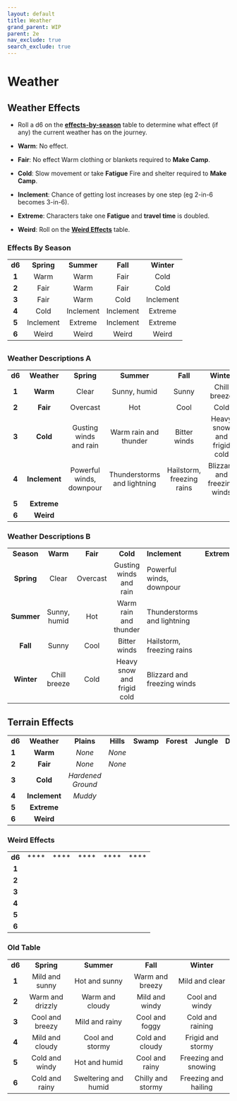 ```yaml
---
layout: default
title: Weather
grand_parent: WIP
parent: 2e
nav_exclude: true
search_exclude: true
---
```


# Weather

## Weather Effects
- Roll a d6 on the [**effects-by-season**](#effects-by-season) table to determine what effect (if any) the current weather has on the journey.

- **Warm**: No effect.
- **Fair**: No effect Warm clothing or blankets required to **Make Camp**.
- **Cold**: Slow movement or take **Fatigue** Fire and shelter required to **Make Camp**.
- **Inclement**: Chance of getting lost increases by one step (eg 2-in-6 becomes 3-in-6).
- **Extreme**: Characters take one **Fatigue** and **travel time** is doubled.
- **Weird**: Roll on the [**Weird Effects**](#weird-effects) table.

### Effects By Season

|        |            |            |           |            |
| :----: | :--------: | :--------: | :-------: | :--------: |
| **d6** | **Spring** | **Summer** | **Fall**  | **Winter** |
| **1**  |    Warm    |    Warm    |   Fair    |    Cold    |
| **2**  |    Fair    |    Warm    |   Fair    |    Cold    |
| **3**  |    Fair    |    Warm    |   Cold    | Inclement  |
| **4**  |    Cold    | Inclement  | Inclement |  Extreme   |
| **5**  | Inclement  |  Extreme   | Inclement |  Extreme   |
| **6**  |   Weird    |   Weird    |   Weird   |   Weird    |

## 

### Weather Descriptions A

|        |               |                          |                             |                           |                             |
| :----: | :-----------: | :----------------------: | :-------------------------: | :-----------------------: | :-------------------------: |
| **d6** |  **Weather**  |        **Spring**        |         **Summer**          |         **Fall**          |         **Winter**          |
| **1**  |   **Warm**    |          Clear           |        Sunny, humid         |           Sunny           |        Chill breeze         |
| **2**  |   **Fair**    |         Overcast         |             Hot             |           Cool            |            Cold             |
| **3**  |   **Cold**    |  Gusting winds and rain  |    Warm rain and thunder    |       Bitter winds        | Heavy snow and frigid cold  |
| **4**  | **Inclement** | Powerful winds, downpour | Thunderstorms and lightning | Hailstorm, freezing rains | Blizzard and freezing winds |
| **5**  |  **Extreme**  |                          |                             |                           |                             |
| **6**  |   **Weird**   |                          |                             |                           |                             |

### Weather Descriptions B

|            |              |          |                            |                             |             |           |
| :--------: | :----------: | :------: | :------------------------: | --------------------------- | :---------: | --------- |
| **Season** |   **Warm**   | **Fair** |          **Cold**          | **Inclement**               | **Extreme** | **Weird** |
| **Spring** |    Clear     | Overcast |   Gusting winds and rain   | Powerful winds, downpour    |             |           |
| **Summer** | Sunny, humid |   Hot    |   Warm rain and thunder    | Thunderstorms and lightning |             |           |
|  **Fall**  |    Sunny     |   Cool   |        Bitter winds        | Hailstorm, freezing rains   |             |           |
| **Winter** | Chill breeze |   Cold   | Heavy snow and frigid cold | Blizzard and freezing winds |             |           |

## Terrain Effects

|        |               |                       |           |           |            |            |            |
| ------ | :-----------: | :-------------------: | :-------: | :-------: | :--------: | :--------: | :--------: |
| **d6** |  **Weather**  |      **Plains**       | **Hills** | **Swamp** | **Forest** | **Jungle** | **Desert** |
| **1**  |   **Warm**    |        _None_         |  _None_   |           |            |            |            |
| **2**  |   **Fair**    |        _None_         |  _None_   |           |            |            |            |
| **3**  |   **Cold**    | _Hardened Ground_     |           |           |            |            |            |
| **4**  | **Inclement** |      _Muddy_          |           |           |            |            |            |
| **5**  |  **Extreme**  |                       |           |           |            |            |            |
| **6**  |   **Weird**   |                       |           |           |            |            |            |


### Weird Effects

|        |      |      |      |      |      |
| :----: | :--: | :--: | :--: | :--: | :--: |
| **d6** | **** | **** | **** | **** | **** |
| **1**  |      |      |      |      |      |
| **2**  |      |      |      |      |      |
| **3**  |      |      |      |      |      |
| **4**  |      |      |      |      |      |
| **5**  |      |      |      |      |      |
| **6**  |      |      |      |      |      |


### Old Table

|        |                    |                      |                   |                      |
| :----: | :----------------: | :------------------: | :---------------: | :------------------: |
| **d6** |     **Spring**     |      **Summer**      |     **Fall**      |     **Winter**       |
| **1**  |   Mild and sunny   |    Hot and sunny     | Warm and breezy   | Mild and clear       |
| **2**  | Warm and drizzly   |   Warm and cloudy    | Mild and windy    | Cool and windy       |
| **3**  |  Cool and breezy   |    Mild and rainy    | Cool and foggy    | Cold and raining     |
| **4**  |  Mild and cloudy   |    Cool and stormy   | Cold and cloudy   | Frigid and stormy    |
| **5**  |   Cold and windy   |   Hot and humid      | Cool and rainy    | Freezing and snowing |
| **6**  |  Cold and rainy    | Sweltering and humid | Chilly and stormy | Freezing and hailing |


